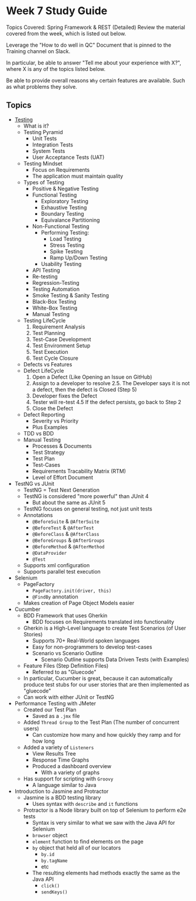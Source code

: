 # Week 7 Study Guide
Topics Covered: Spring Framework & REST (Detailed)
Review the material covered from the week, which is listed out below.

Leverage the "How to do well in QC" Document that is pinned to the Training channel on Slack.

In particular, be able to answer "Tell me about your experience with X?", where X is any of the topics listed below.

Be able to provide overall reasons `Why` certain features are available. Such as what problems they solve.

## Topics
- [Testing](./notes/testing.md)
  - What is it?
  - Testing Pyramid
    - Unit Tests
    - Integration Tests
    - System Tests
    - User Acceptance Tests (UAT)
  - Testing Mindset
    - Focus on Requirements
    - The application must maintain quality
  - Types of Testing
    - Positive & Negative Testing
    - Functional Testing
      - Exploratory Testing
      - Exhaustive Testing
      - Boundary Testing
      - Equivalance Partitioning
    - Non-Functional Testing
      - Performing Testing:
        - Load Testing
        - Stress Testing
        - Spike Testing
        - Ramp Up/Down Testing
      - Usability Testing
    - API Testing
    - Re-testing
    - Regression-Testing
    - Testing Automation
    - Smoke Testing & Sanity Testing
    - Black-Box Testing
    - White-Box Testing
    - Manual Testing
  - Testing LifeCycle
    1. Requirement Analysis
    2. Test Planning
    3. Test-Case Development
    4. Test Environment Setup
    5. Test Execution
    6. Test Cycle Closure
  - Defects vs Features
  - Defect LifeCycle
    1. Open a Defect (Like Opening an Issue on GitHub)
    2. Assign to a developer to resolve
      2.5. The Developer says it is not a defect, then the defect is Closed (Step 5)
    3. Developer fixes the Defect
    4. Tester will re-test
      4.5 If the defect persists, go back to Step 2
    5. Close the Defect
  - Defect Reporting
    - Severity vs Priority
    - Plus Examples
  - TDD vs BDD
  - Manual Testing
    - Processes & Documents
    - Test Strategy
    - Test Plan
    - Test-Cases
    - Requirements Tracability Matrix (RTM)
    - Level of Effort Document
- TestNG vs JUnit
  - TestNG = Test Next Generation
  - TestNG is considered "more powerful" than JUnit 4
    - But about the same as JUnit 5
  - TestNG focuses on general testing, not just unit tests
  - Annotations
    - `@BeforeSuite` & `@AfterSuite`
    - `@BeforeTest` & `@AfterTest`
    - `@BeforeClass` & `@AfterClass`
    - `@BeforeGroups` & `@AfterGroups`
    - `@BeforeMethod` & `@AfterMethod`
    - `@DataProvider`
    - `@Test`
  - Supports xml configuration
  - Supports parallel test execution
- Selenium
  - PageFactory
    - `PageFactory.init(driver, this)`
    - `@FindBy` annotation
  - Makes creation of Page Object Models easier
- Cucumber
  - BDD Framework that uses Gherkin
    - BDD focuses on Requirements translated into functionality
  - Gherkin is a High-Level language to create Test Scenarios (of User Stories)
    - Supports 70+ Real-World spoken languages
    - Easy for non-programmers to develop test-cases
    - Scenario vs Scenario Outline
      - Scenario Outline supports Data Driven Tests (with Examples)
  - Feature Files (Step Definition Files)
    - Referred to as "Gluecode"
  - In particular, Cucumber is great, because it can automatically produce test stubs for our user stories that are then implemented as "gluecode"
  - Can work with either JUnit or TestNG
- Performance Testing with JMeter
  - Created our Test Plan
    - Saved as a `.jmx` file
  - Added `Thread Group` to the Test Plan (The number of concurrent users)
    - Can customize how many and how quickly they ramp and for how long
  - Added a variety of `Listeners`
    - View Results Tree
    - Response Time Graphs
    - Produced a dashboard overview
      - With a variety of graphs
  - Has support for scripting with `Groovy`
    - A language similar to Java
- Introduction to Jasmine and Protractor
  - Jasmine is a BDD testing library
    - Uses syntax with `describe` and `it` functions
  - Protractor is a Node library built on top of Selenium to perform e2e tests
    - Syntax is very similar to what we saw with the Java API for Selenium
    - `browser` object
    - `element` function to find elements on the page
    - `by` object that held all of our locators
      - `by.id`
      - `by.tagName`
      - etc
    - The resulting elements had methods exactly the same as the Java API
      - `click()`
      - `sendKeys()`
